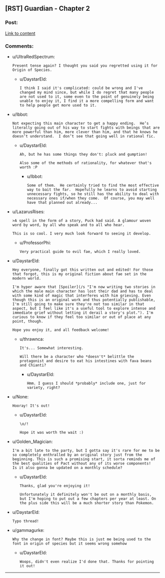 ## [RST] Guardian - Chapter 2

### Post:

[Link to content](http://daystareld.com/guardian-2/)

### Comments:

- u/UltraRedSpectrum:
  ```
  Present tense again? I thought you said you regretted using it for Origin of Species.
  ```

  - u/DaystarEld:
    ```
    I think I said it's complicated: could be wrong and I've changed my mind since, but while I do regret that many people are not used to it, some even to the point of genuinely being unable to enjoy it, I find it a more compelling form and want to help people get more used to it.
    ```

- u/Ibbot:
  ```
  Not expecting this main character to get a happy ending.  He’s literally going out of his way to start fights with beings that are more powerful than him, more clever than him, and that he knows he doesn’t understand.  I don’t see that going well in rational fic.
  ```

  - u/DaystarEld:
    ```
    Ah, but he has some things they don't: pluck and gumption!

    Also some of the methods of rationality, for whatever that's worth :P
    ```

    - u/Ibbot:
      ```
      Some of them.  He certainly tried to find the most effective way to bait the far.  Hopefully he learns to avoid starting unnecessary fights, so he still has the ability to deal with necessary ones if/when they come.  Of course, you may well have that planned out already...
      ```

- u/LazarusRises:
  ```
  >A spell in the form of a story, Puck had said. A glamour woven word by word, by all who speak and to all who hear.

  This is so cool. I very much look forward to seeing it develop.
  ```

  - u/ProfessorPhi:
    ```
    Very practical guide to evil fae, which I really loved.
    ```

- u/DaystarEld:
  ```
  Hey everyone, finally got this written out and edited! For those that forgot, this is my original fiction about fae set in the modern world.

  I'm hyper aware that [Spoiler](/s "I'm now writing two stories in which the male main character has lost their dad and has to deal with some kind of magic that interferes with him grieving. Even though this is an original work and thus potentially publishable, I'm still going to make sure they're not too similar in that aspect, but I feel like it's a useful tool to explore intense and immediate grief without letting it derail a story's plot."). I'm curious to know if they feel too similar or out of place at any point, though.

  Hope you enjoy it, and all feedback welcome!
  ```

  - u/thrawnca:
    ```
    It's... Somewhat interesting.

    Will there be a character who *doesn't* belittle the protagonist and desire to eat his intestines with fava beans and Chianti?
    ```

    - u/DaystarEld:
      ```
      Hmm. I guess I should *probably* include one, just for variety, right?
      ```

- u/None:
  ```
  Hooray! It's out!
  ```

  - u/DaystarEld:
    ```
    \o/!

    Hope it was worth the wait :)
    ```

- u/Golden_Magician:
  ```
  I'm a bit late to the party, but I gotta say it's rare for me to be so completely enthralled by an original story just from the beginning. This is such a promising start, it sorta reminds me of the best qualities of Pact without any of its worse components!
  Is it also gonna be updated on a monthly schedule?
  ```

  - u/DaystarEld:
    ```
    Thanks, glad you're enjoying it!

    Unfortunately it definitely won't be out on a monthly basis, but I'm hoping to put out a few chapters per year at least. On the plus side this will be a much shorter story than Pokemon.
    ```

- u/DaystarEld:
  ```
  Typo thread!
  ```

- u/gammagurke:
  ```
  Why the change in font? Maybe this is just me being used to the font in origin of species but it seems wrong somehow
  ```

  - u/DaystarEld:
    ```
    Woops, didn't even realize I'd done that. Thanks for pointing it out!
    ```

---

